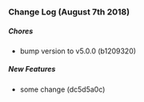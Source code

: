 ### Change Log (August 7th 2018)

##### Chores

*  bump version to v5.0.0 (b1209320)

##### New Features

*  some change (dc5d5a0c)


